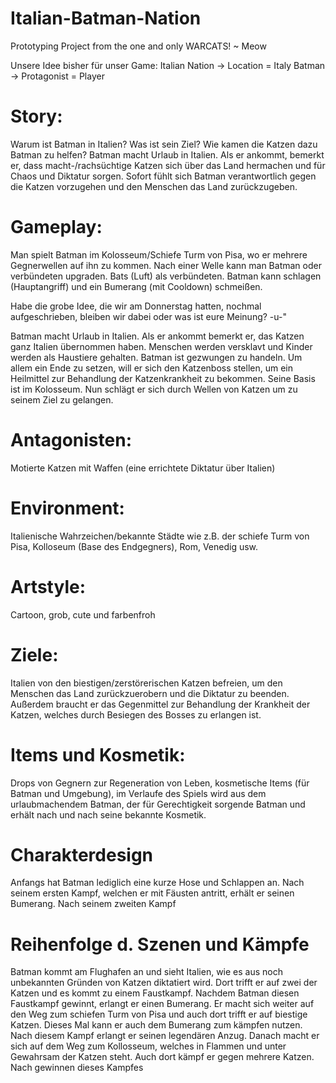 # Italian-Batman-Nation
Prototyping Project from the one and only  WARCATS! ~ Meow

Unsere Idee bisher für unser Game:
Italian Nation -> Location = Italy
Batman -> Protagonist = Player

# Story:
Warum ist Batman in Italien? Was ist sein Ziel? Wie kamen die Katzen dazu Batman zu helfen? Batman macht Urlaub in Italien. Als er ankommt, bemerkt er, dass macht-/rachsüchtige Katzen sich über das Land hermachen und für Chaos und Diktatur sorgen. Sofort fühlt sich Batman verantwortlich gegen die Katzen vorzugehen und den Menschen das Land zurückzugeben. 

# Gameplay: 
Man spielt Batman im Kolosseum/Schiefe Turm von Pisa, wo er mehrere Gegnerwellen auf ihn zu kommen. Nach einer Welle kann man Batman oder verbündeten upgraden. Bats (Luft) als verbündeten. Batman kann schlagen (Hauptangriff) und ein Bumerang (mit Cooldown) schmeißen. 

Habe die grobe Idee, die wir am Donnerstag hatten, nochmal aufgeschrieben, bleiben wir dabei oder was ist eure Meinung? -u-"

Batman macht Urlaub in Italien. Als er ankommt bemerkt er, das Katzen ganz Italien übernommen haben. Menschen werden versklavt und Kinder werden als Haustiere gehalten. Batman ist gezwungen zu handeln. Um allem ein Ende zu setzen, will er sich den Katzenboss stellen, um ein Heilmittel zur Behandlung der Katzenkrankheit zu bekommen. Seine Basis ist im Kolosseum. Nun schlägt er sich durch Wellen von Katzen um zu seinem Ziel zu gelangen.

# Antagonisten:
Motierte Katzen mit Waffen (eine errichtete Diktatur über Italien)

# Environment:
Italienische Wahrzeichen/bekannte Städte wie z.B. der schiefe Turm von Pisa, Kolloseum (Base des Endgegners), Rom, Venedig usw.

# Artstyle:
Cartoon, grob, cute und farbenfroh

# Ziele:
Italien von den biestigen/zerstörerischen Katzen befreien, um den Menschen das Land zurückzuerobern und die Diktatur zu beenden. Außerdem braucht er das Gegenmittel zur Behandlung der Krankheit der Katzen, welches durch Besiegen des Bosses zu erlangen ist.

# Items und Kosmetik:
Drops von Gegnern zur Regeneration von Leben, kosmetische Items (für Batman und Umgebung), im Verlaufe des Spiels wird aus dem urlaubmachendem Batman, der für Gerechtigkeit sorgende Batman und erhält nach und nach seine bekannte Kosmetik.

# Charakterdesign
Anfangs hat Batman lediglich eine kurze Hose und Schlappen an. Nach seinem ersten Kampf, welchen er mit Fäusten antritt, erhält er seinen Bumerang. Nach seinem zweiten Kampf 

# Reihenfolge d. Szenen und Kämpfe
Batman kommt am Flughafen an und sieht Italien, wie es aus noch unbekannten Gründen von Katzen diktatiert wird. Dort trifft er auf zwei der Katzen und es kommt zu einem Faustkampf. Nachdem Batman diesen Faustkampf gewinnt, erlangt er einen Bumerang. Er macht sich weiter auf den Weg zum schiefen Turm von Pisa und auch dort trifft er auf biestige Katzen. Dieses Mal kann er auch dem Bumerang zum kämpfen nutzen. Nach diesem Kampf erlangt er seinen legendären Anzug. Danach macht er sich auf dem Weg zum Kollosseum, welches in Flammen und unter Gewahrsam der Katzen steht. Auch dort kämpf er gegen mehrere Katzen. Nach gewinnen dieses Kampfes 

